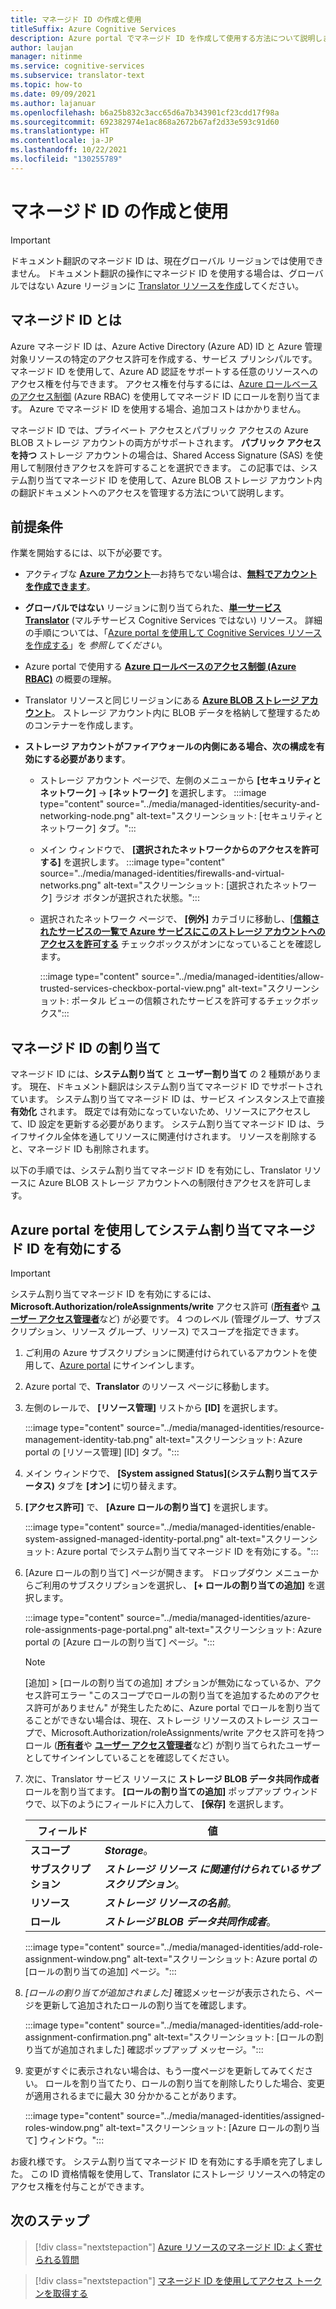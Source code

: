 ```yaml
---
title: マネージド ID の作成と使用
titleSuffix: Azure Cognitive Services
description: Azure portal でマネージド ID を作成して使用する方法について説明します
author: laujan
manager: nitinme
ms.service: cognitive-services
ms.subservice: translator-text
ms.topic: how-to
ms.date: 09/09/2021
ms.author: lajanuar
ms.openlocfilehash: b6a25b832c3acc65d6a7b343901cf23cdd17f98a
ms.sourcegitcommit: 692382974e1ac868a2672b67af2d33e593c91d60
ms.translationtype: HT
ms.contentlocale: ja-JP
ms.lasthandoff: 10/22/2021
ms.locfileid: "130255789"
---
```

# <a name="create-and-use-managed-identity"></a>マネージド ID の作成と使用

> [!IMPORTANT]
>
> ドキュメント翻訳のマネージド ID は、現在グローバル リージョンでは使用できません。 ドキュメント翻訳の操作にマネージド ID を使用する場合は、グローバルではない Azure リージョンに [Translator リソースを作成](https://ms.portal.azure.com/#create/Microsoft.CognitiveServicesTextTranslation)してください。

## <a name="what-is-managed-identity"></a>マネージド ID とは

 Azure マネージド ID は、Azure Active Directory (Azure AD) ID と Azure 管理対象リソースの特定のアクセス許可を作成する、サービス プリンシパルです。 マネージド ID を使用して、Azure AD 認証をサポートする任意のリソースへのアクセス権を付与できます。 アクセス権を付与するには、[Azure ロールベースのアクセス制御](../../../role-based-access-control/overview.md) (Azure RBAC) を使用してマネージド ID にロールを割り当てます。  Azure でマネージド ID を使用する場合、追加コストはかかりません。

マネージド ID では、プライベート アクセスとパブリック アクセスの Azure BLOB ストレージ アカウントの両方がサポートされます。  **パブリック アクセスを持つ** ストレージ アカウントの場合は、Shared Access Signature (SAS) を使用して制限付きアクセスを許可することを選択できます。  この記事では、システム割り当てマネージド ID を使用して、Azure BLOB ストレージ アカウント内の翻訳ドキュメントへのアクセスを管理する方法について説明します。

## <a name="prerequisites"></a>前提条件

作業を開始するには、以下が必要です。

* アクティブな [**Azure アカウント**](https://azure.microsoft.com/free/cognitive-services/)—お持ちでない場合は、[**無料でアカウントを作成できます**](https://azure.microsoft.com/free/)。

* **グローバルではない** リージョンに割り当てられた、[**単一サービス Translator**](https://ms.portal.azure.com/#create/Microsoft.CognitiveServicesTextTranslation) (マルチサービス Cognitive Services ではない) リソース。 詳細の手順については、「[Azure portal を使用して Cognitive Services リソースを作成する](../../cognitive-services-apis-create-account.md?tabs=multiservice%2cwindows)」を _参照してください_。

* Azure portal で使用する [**Azure ロールベースのアクセス制御 (Azure RBAC)**](../../../role-based-access-control/role-assignments-portal.md) の概要の理解。

* Translator リソースと同じリージョンにある [**Azure BLOB ストレージ アカウント**](https://ms.portal.azure.com/#create/Microsoft.StorageAccount-ARM)。 ストレージ アカウント内に BLOB データを格納して整理するためのコンテナーを作成します。 

* **ストレージ アカウントがファイアウォールの内側にある場合、次の構成を有効にする必要があります**。 </br>

  * ストレージ アカウント ページで、左側のメニューから **[セキュリティとネットワーク]** → **[ネットワーク]** を選択します。
    :::image type="content" source="../media/managed-identities/security-and-networking-node.png" alt-text="スクリーンショット: [セキュリティとネットワーク] タブ。":::

  * メイン ウィンドウで、 **[選択されたネットワークからのアクセスを許可する]** を選択します。
  :::image type="content" source="../media/managed-identities/firewalls-and-virtual-networks.png" alt-text="スクリーンショット: [選択されたネットワーク] ラジオ ボタンが選択された状態。":::

  * 選択されたネットワーク ページで、 **[例外]** カテゴリに移動し、[[**信頼されたサービスの一覧で Azure サービスにこのストレージ アカウントへのアクセスを許可する**](../../../storage/common/storage-network-security.md?tabs=azure-portal#manage-exceptions) チェックボックスがオンになっていることを確認します。

    :::image type="content" source="../media/managed-identities/allow-trusted-services-checkbox-portal-view.png" alt-text="スクリーンショット: ポータル ビューの信頼されたサービスを許可するチェックボックス":::

## <a name="managed-identity-assignments"></a>マネージド ID の割り当て

マネージド ID には、**システム割り当て** と **ユーザー割り当て** の 2 種類があります。  現在、ドキュメント翻訳はシステム割り当てマネージド ID でサポートされています。 システム割り当てマネージド ID は、サービス インスタンス上で直接 **有効化** されます。 既定では有効になっていないため、リソースにアクセスして、ID 設定を更新する必要があります。 システム割り当てマネージド ID は、ライフサイクル全体を通してリソースに関連付けされます。 リソースを削除すると、マネージド ID も削除されます。

以下の手順では、システム割り当てマネージド ID を有効にし、Translator リソースに Azure BLOB ストレージ アカウントへの制限付きアクセスを許可します。

## <a name="enable-a-system-assigned-managed-identity-using-the-azure-portal"></a>Azure portal を使用してシステム割り当てマネージド ID を有効にする

>[!IMPORTANT]
>
> システム割り当てマネージド ID を有効にするには、**Microsoft.Authorization/roleAssignments/write** アクセス許可 ([**所有者**](../../../role-based-access-control/built-in-roles.md#owner)や [**ユーザー アクセス管理者**](../../../role-based-access-control/built-in-roles.md#user-access-administrator)など) が必要です。 4 つのレベル (管理グループ、サブスクリプション、リソース グループ、リソース) でスコープを指定できます。

1. ご利用の Azure サブスクリプションに関連付けられているアカウントを使用して、[Azure portal](https://portal.azure.com) にサインインします。

1. Azure portal で、**Translator** のリソース ページに移動します。

1. 左側のレールで、 **[リソース管理]** リストから **[ID]** を選択します。

    :::image type="content" source="../media/managed-identities/resource-management-identity-tab.png" alt-text="スクリーンショット: Azure portal の [リソース管理] [ID] タブ。":::

1. メイン ウィンドウで、 **[System assigned Status]\(システム割り当てステータス\)** タブを **[オン]** に切り替えます。

1. **[アクセス許可]** で、 **[Azure ロールの割り当て]** を選択します。

    :::image type="content" source="../media/managed-identities/enable-system-assigned-managed-identity-portal.png" alt-text="スクリーンショット: Azure portal でシステム割り当てマネージド ID を有効にする。":::

1. [Azure ロールの割り当て] ページが開きます。 ドロップダウン メニューからご利用のサブスクリプションを選択し、 **[&plus; ロールの割り当ての追加]** を選択します。

    :::image type="content" source="../media/managed-identities/azure-role-assignments-page-portal.png" alt-text="スクリーンショット: Azure portal の [Azure ロールの割り当て] ページ。":::

    >[!NOTE]
    >
    > [追加] > [ロールの割り当ての追加] オプションが無効になっているか、アクセス許可エラー "このスコープでロールの割り当てを追加するためのアクセス許可がありません" が発生したために、Azure portal でロールを割り当てることができない場合は、現在、ストレージ リソースのストレージ スコープで、Microsoft.Authorization/roleAssignments/write アクセス許可を持つロール ([**所有者**](../../../role-based-access-control/built-in-roles.md#owner)や [**ユーザー アクセス管理者**](../../../role-based-access-control/built-in-roles.md#user-access-administrator)など) が割り当てられたユーザーとしてサインインしていることを確認してください。

1. 次に、Translator サービス リソースに **ストレージ BLOB データ共同作成者** ロールを割り当てます。 **[ロールの割り当ての追加]** ポップアップ ウィンドウで、以下のようにフィールドに入力して、 **[保存]** を選択します。

    | フィールド | 値|
    |------|--------|
    |**スコープ**| **_Storage_**。|
    |**サブスクリプション**| **_ストレージ リソース に関連付けられているサブスクリプション_**。|
    |**リソース**| **_ストレージ リソースの名前_**。|
    |**ロール** | **_ストレージ BLOB データ共同作成者_**。|

     :::image type="content" source="../media/managed-identities/add-role-assignment-window.png" alt-text="スクリーンショット: Azure portal の [ロールの割り当ての追加] ページ。":::

1. _[ロールの割り当てが追加されました]_ 確認メッセージが表示されたら、ページを更新して追加されたロールの割り当てを確認します。 

    :::image type="content" source="../media/managed-identities/add-role-assignment-confirmation.png" alt-text="スクリーンショット: [ロールの割り当てが追加されました] 確認ポップアップ メッセージ。":::

1. 変更がすぐに表示されない場合は、もう一度ページを更新してみてください。 ロールを割り当てたり、ロールの割り当てを削除したりした場合、変更が適用されるまでに最大 30 分かかることがあります。

    :::image type="content" source="../media/managed-identities/assigned-roles-window.png" alt-text="スクリーンショット: [Azure ロールの割り当て] ウィンドウ。":::

 お疲れ様です。 システム割り当てマネージド ID を有効にする手順を完了しました。 この ID 資格情報を使用して、Translator にストレージ リソースへの特定のアクセス権を付与ことができます。

## <a name="next-steps"></a>次のステップ

> [!div class="nextstepaction"]
> [Azure リソースのマネージド ID: よく寄せられる質問](../../../active-directory/managed-identities-azure-resources/managed-identities-faq.md)

> [!div class="nextstepaction"]
>[マネージド ID を使用してアクセス トークンを取得する](../../../app-service/overview-managed-identity.md?tabs=dotnet#obtain-tokens-for-azure-resources)